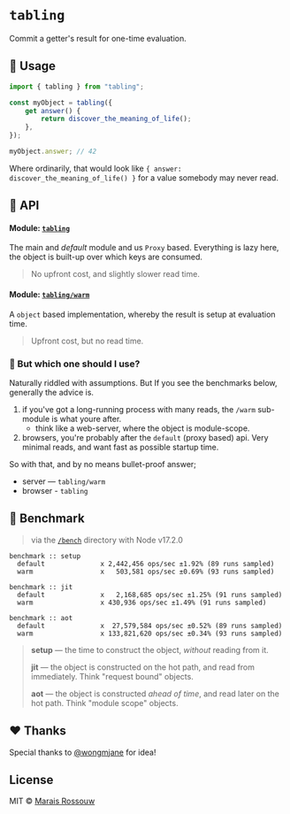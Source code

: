 # `tabling`

Commit a getter's result for one-time evaluation.

## 🚀 Usage

```ts
import { tabling } from "tabling";

const myObject = tabling({
	get answer() {
		return discover_the_meaning_of_life();
	},
});

myObject.answer; // 42
```

Where ordinarily, that would look like `{ answer: discover_the_meaning_of_life() }` for a value
somebody may never read.

## 🔎 API

#### Module: [`tabling`](./src/index.js)

The main and _default_ module and us `Proxy` based. Everything is lazy here, the object is built-up
over which keys are consumed.

> No upfront cost, and slightly slower read time.

#### Module: [`tabling/warm`](./src/warm.js)

A `object` based implementation, whereby the result is setup at evaluation time.

> Upfront cost, but no read time.

### 🤔 But which one should I use?

Naturally riddled with assumptions. But If you see the benchmarks below, generally the advice is.

1. if you've got a long-running process with many reads, the `/warm` sub-module is what youre after.
    - think like a web-server, where the object is module-scope.
2. browsers, you're probably after the `default` (proxy based) api. Very minimal reads, and want
   fast as possible startup time.

So with that, and by no means bullet-proof answer;

-   server — `tabling/warm`
-   browser - `tabling`

## 💨 Benchmark

> via the [`/bench`](/bench) directory with Node v17.2.0

```
benchmark :: setup
  default              x 2,442,456 ops/sec ±1.92% (89 runs sampled)
  warm                 x   503,581 ops/sec ±0.69% (93 runs sampled)

benchmark :: jit
  default              x   2,168,685 ops/sec ±1.25% (91 runs sampled)
  warm                 x 430,936 ops/sec ±1.49% (91 runs sampled)

benchmark :: aot
  default              x  27,579,584 ops/sec ±0.52% (89 runs sampled)
  warm                 x 133,821,620 ops/sec ±0.34% (93 runs sampled)
```

> **setup** — the time to construct the object, _without_ reading from it.
>
> **jit** — the object is constructed on the hot path, and read from immediately. Think "request bound" objects.
>
> **aot** — the object is constructed _ahead of time_, and read later on the hot path. Think "module scope" objects.

## ❤️ Thanks

Special thanks to [@wongmjane](http://twitter.com/wongmjane) for idea!

## License

MIT © [Marais Rossouw](https://marais.io)
